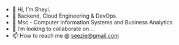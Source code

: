 - 👋 Hi, I’m Sheyi.
- 👀 Backend, Cloud Engineering & DevOps.
- 🌱 Msc - Computer Information Systems and Business Analytics 
- 💞️ I’m looking to collaborate on ...
- 📫 How to reach me @ seezie@gmail.com

<!---
sheyijojo/sheyijojo is a ✨ special ✨ repository because its `README.md` (this file) appears on your GitHub profile.
You can click the Preview link to take a look at your changes.
--->
